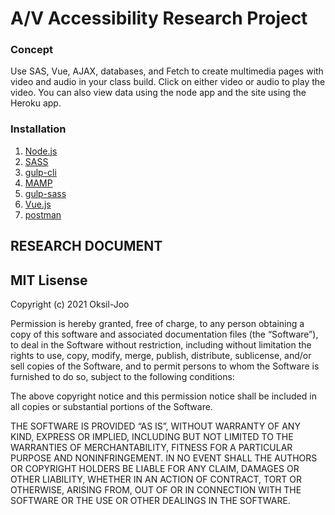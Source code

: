 # A/V Accessibility Research Project
### Concept
Use SAS, Vue, AJAX, databases, and Fetch to create multimedia pages with video and audio in your class build. Click on either video or audio to play the video. You can also view data using the node app and the site using the Heroku app.


### Installation
1. [Node.js](https://nodejs.org/)
2. [SASS](https://sass-lang.com/)
3. [gulp-cli](https://www.npmjs.com/)
4. [MAMP](https://www.mamp.info/)
5. [gulp-sass](https://www.npmjs.com/package/gulp-sass)
6. [Vue.js](https://vuejs.org/)
7. [postman](https://www.postman.com/)

## RESEARCH DOCUMENT

## MIT Lisense

Copyright (c) 2021 Oksil-Joo

Permission is hereby granted, free of charge, to any person obtaining a copy of this software and associated documentation files (the “Software”), to deal in the Software without restriction, including without limitation the rights to use, copy, modify, merge, publish, distribute, sublicense, and/or sell copies of the Software, and to permit persons to whom the Software is furnished to do so, subject to the following conditions:

The above copyright notice and this permission notice shall be included in all copies or substantial portions of the Software.

THE SOFTWARE IS PROVIDED “AS IS”, WITHOUT WARRANTY OF ANY KIND, EXPRESS OR IMPLIED, INCLUDING BUT NOT LIMITED TO THE WARRANTIES OF MERCHANTABILITY, FITNESS FOR A PARTICULAR PURPOSE AND NONINFRINGEMENT. IN NO EVENT SHALL THE AUTHORS OR COPYRIGHT HOLDERS BE LIABLE FOR ANY CLAIM, DAMAGES OR OTHER LIABILITY, WHETHER IN AN ACTION OF CONTRACT, TORT OR OTHERWISE, ARISING FROM, OUT OF OR IN CONNECTION WITH THE SOFTWARE OR THE USE OR OTHER DEALINGS IN THE SOFTWARE.